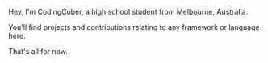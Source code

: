 Hey, I'm CodingCuber, a high school student from Melbourne, Australia. 

You'll find projects and contributions relating to any framework or language here.

That's all for now.
